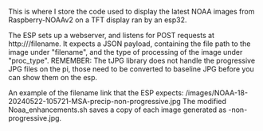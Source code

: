 This is where I store the code used to display the latest NOAA images from Raspberry-NOAAv2 on a TFT display ran by an esp32.

The ESP sets up a webserver, and listens for POST requests at http://<ESP32-IP>/filename. It expects a JSON payload, containing the file path to the image under "filename", and the type of processing of the image under "proc_type".
REMEMBER: The tJPG library does not handle the progressive JPG files on the pi, those need to be converted to baseline JPG before you can show them on the esp. 

An example of the filename link that the ESP expects: 
<PI-ADDRESS>/images/NOAA-18-20240522-105721-MSA-precip-non-progressive.jpg
The modified Noaa_enhancements.sh saves a copy of each image generated as <ORIGINAL-FILENAME>-non-progressive.jpg.
